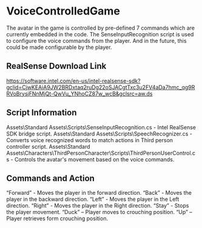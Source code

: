 # VoiceControlledGame

The avatar in the game is controlled by pre-defined 7 commands which are currently embedded in the code. 
The SenseInputRecognition script is used to configure the voice commands from the player. And in the future, this could be made configurable by the player.

RealSense Download Link
-----------------------
https://software.intel.com/en-us/intel-realsense-sdk?gclid=CjwKEAiA9JW2BRDxtaq2ruDg22oSJACgtTxc3u2FV4aDa7hmc_qg9RRVoBrysjFNnMjQt-QwVu_YNhoCZ87w_wcB&gclsrc=aw.ds


Script Information
------------------
Assets\Standard Assets\Scripts\SenseInputRecognition.cs - Intel RealSense SDK bridge script.
Assets\Standard Assets\Scripts\SpeechRecognizer.cs - Converts voice recognized words to match actions in Third person controller script.
Assets\Standard Assets\Characters\ThirdPersonCharacter\Scripts\ThirdPersonUserControl.cs - Controls the avatar's movement based on the voice commands.


Commands and Action
-------------------
“Forward” - Moves the player in the forward direction.
“Back” - Moves the player in the backward direction.
“Left” - Moves the player in the Left direction.
“Right” - Moves the player in the Right direction.
“Stay” - Stops the player movement.
“Duck” – Player moves to crouching position.
“Up” – Player retrieves form crouching position.
